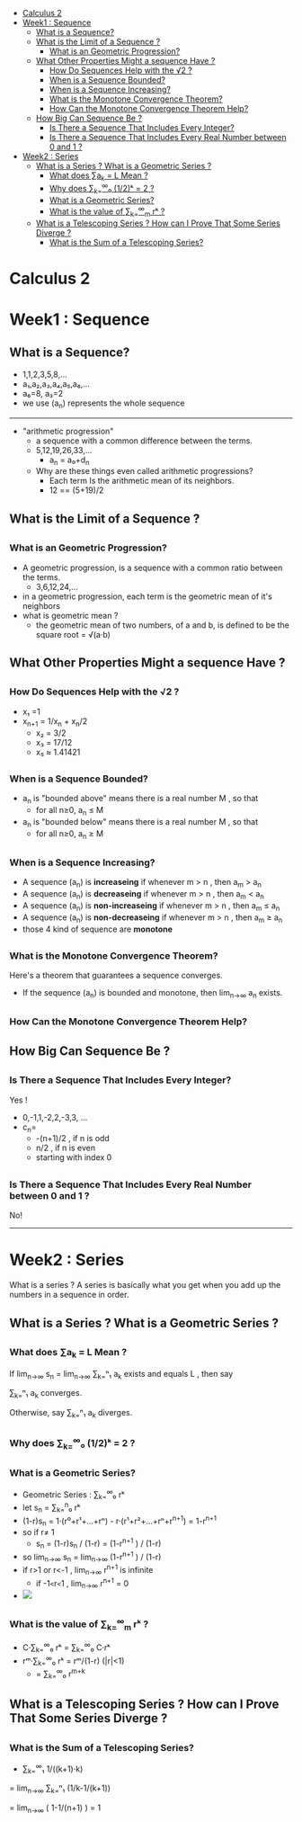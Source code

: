 [](...menustart)

- [Calculus 2](#cfb5ad5012e1f6f82ce9e56414cfbd86)
- [Week1 : Sequence](#62533905f258da75499c882a124b0317)
    - [What is a Sequence?](#522feab9f5dbcd13c1a017479d792f7c)
    - [What is the Limit of a Sequence ?](#b07df8cec51bd3cfbcba058e900c27e1)
        - [What is an Geometric Progression?](#8797aec0bf798842a337e6476a38df1f)
    - [What Other Properties Might a sequence Have ?](#8bc66bc54bcd58a71d77b1d929386eaf)
        - [How Do Sequences Help with the √2 ?](#136765faef7faba5481cc00c138c9b82)
        - [When is a Sequence Bounded?](#8ad7efa41f1ae075d261e52b8ab7e5d4)
        - [When is a Sequence Increasing?](#917d623ac4fa7edff8771aab97f38000)
        - [What is the Monotone Convergence Theorem?](#19362157a1374319e6e61cd62e1be839)
        - [How Can the Monotone Convergence Theorem Help?](#2df575d117dbbe347fb7082485a50ca7)
    - [How Big Can Sequence Be ?](#4cd04b7a677129602dfcabf28a3fdf67)
        - [Is There a Sequence That Includes Every Integer?](#28122fe9cdb301b433bb4545df3f2c23)
        - [Is There a Sequence That Includes Every Real Number between 0 and 1 ?](#ae1c5b5e72e7fa3e2b7599aacb6b8f1d)
- [Week2 : Series](#778c167706384d1a01268c7b5447944d)
    - [What is a Series ?  What is a Geometric Series ?](#e84d3b9b00bcc8fc5e1ccf0480017e42)
        - [What does ∑a<sub>k</sub> = L Mean ?](#79959b10f77ba428d71fbec422058280)
        - [Why does  ∑<sub>k=</sub><sup>∞</sup>₀ (1/2)ᵏ = 2 ?](#67a81c2ddc4df11e4075c03018804f19)
        - [What is a Geometric Series?](#469e6493b0c5e2b8e190f40e8d29ec0b)
        - [What is the value of ∑<sub>k=</sub><sup>∞</sup><sub>m</sub> rᵏ ?](#0d5f7167ac9f8276415b82b6caf3c128)
    - [What is a Telescoping Series ?  How can I Prove That Some Series Diverge ?](#2d821f5018d90c40ac813ff4acf7212c)
        - [What is the Sum of a Telescoping Series?](#c7705221584241a23eeb71d168f89ed8)

[](...menuend)


<h2 id="cfb5ad5012e1f6f82ce9e56414cfbd86"></h2>

# Calculus 2

<h2 id="62533905f258da75499c882a124b0317"></h2>

# Week1 : Sequence 

<h2 id="522feab9f5dbcd13c1a017479d792f7c"></h2>

## What is a Sequence?

- 1,1,2,3,5,8,...
- a₁,a₂,a₃,a₄,a₅,a₆,...
- a₆=8, a₃=2
- we use (a<sub>n</sub>) represents the whole sequence

---

- "arithmetic progression"
    - a sequence with a common difference between the terms. 
    - 5,12,19,26,33,... 
        - a<sub>n</sub> = a₀+d<sub>n</sub>
    - Why are these things even called arithmetic progressions? 
        - Each term Is the arithmetic mean of its neighbors. 
        - 12 == (5+19)/2 

<h2 id="b07df8cec51bd3cfbcba058e900c27e1"></h2>

## What is the Limit of a Sequence ?

<h2 id="8797aec0bf798842a337e6476a38df1f"></h2>

### What is an Geometric Progression?

- A geometric progression, is a sequence with a common ratio between the terms.
    - 3,6,12,24,...
- in a geometric progression, each term is the geometric mean of it's neighbors
- what is geometric mean ? 
    - the geometric mean of two numbers, of a and b, is defined to be the square root = √(a·b)


<h2 id="8bc66bc54bcd58a71d77b1d929386eaf"></h2>

## What Other Properties Might a sequence Have ?

<h2 id="136765faef7faba5481cc00c138c9b82"></h2>

###  How Do Sequences Help with the √2 ?

- x₁ =1
- x<sub>n+1</sub> =  1/x<sub>n</sub> + x<sub>n</sub>/2
    - x₂ = 3/2
    - x₃ = 17/12 
    - x₅ ≈ 1.41421

<h2 id="8ad7efa41f1ae075d261e52b8ab7e5d4"></h2>

### When is a Sequence Bounded?

- a<sub>n</sub> is "bounded above" means there is a real number M , so that 
    - for all n≥0, a<sub>n</sub> ≤ M 
- a<sub>n</sub> is "bounded below" means there is a real number M , so that 
    - for all n≥0, a<sub>n</sub> ≥ M 

<h2 id="917d623ac4fa7edff8771aab97f38000"></h2>

### When is a Sequence Increasing?

- A sequence (a<sub>n</sub>) is **increaseing** if whenever m > n , then a<sub>m</sub> > a<sub>n</sub>
- A sequence (a<sub>n</sub>) is **decreaseing** if whenever m > n , then a<sub>m</sub> < a<sub>n</sub>
- A sequence (a<sub>n</sub>) is **non-increaseing** if whenever m > n , then a<sub>m</sub> ≤ a<sub>n</sub>
- A sequence (a<sub>n</sub>) is **non-decreaseing** if whenever m > n , then a<sub>m</sub> ≥ a<sub>n</sub>
- those 4 kind of sequence are  **monotone**

<h2 id="19362157a1374319e6e61cd62e1be839"></h2>

### What is the Monotone Convergence Theorem?

Here's a theorem that guarantees a sequence converges.

- If the sequence (a<sub>n</sub>) is bounded and monotone, then lim<sub>n→∞</sub> a<sub>n</sub> exists.



<h2 id="2df575d117dbbe347fb7082485a50ca7"></h2>

### How Can the Monotone Convergence Theorem Help?

<h2 id="4cd04b7a677129602dfcabf28a3fdf67"></h2>

## How Big Can Sequence Be ?

<h2 id="28122fe9cdb301b433bb4545df3f2c23"></h2>

### Is There a Sequence That Includes Every Integer?

Yes !

- 0,-1,1,-2,2,-3,3, ...
- c<sub>n</sub>= 
    - -(n+1)/2 , if n is odd
    - n/2 , if n is even
    - starting with index 0 

<h2 id="ae1c5b5e72e7fa3e2b7599aacb6b8f1d"></h2>

### Is There a Sequence That Includes Every Real Number between 0 and 1 ?

No!

---

<h2 id="778c167706384d1a01268c7b5447944d"></h2>

# Week2 : Series 

What is a series ?  A series is basically what you get when you add up the numbers in a sequence in order. 

<h2 id="e84d3b9b00bcc8fc5e1ccf0480017e42"></h2>

## What is a Series ?  What is a Geometric Series ?

<h2 id="79959b10f77ba428d71fbec422058280"></h2>

### What does ∑a<sub>k</sub> = L Mean ?

If lim<sub>n→∞</sub> s<sub>n</sub> = lim<sub>n→∞</sub> ∑<sub>k=</sub>ⁿ₁ a<sub>k</sub> exists and equals L , then say 

∑<sub>k=</sub>ⁿ₁ a<sub>k</sub> converges.

Otherwise, say ∑<sub>k=</sub>ⁿ₁ a<sub>k</sub> diverges.

<h2 id="67a81c2ddc4df11e4075c03018804f19"></h2>

### Why does  ∑<sub>k=</sub><sup>∞</sup>₀ (1/2)ᵏ = 2 ?

<h2 id="469e6493b0c5e2b8e190f40e8d29ec0b"></h2>

### What is a Geometric Series?

- Geometric Series :  ∑<sub>k=</sub><sup>∞</sup>₀ rᵏ
- let s<sub>n</sub> = ∑<sub>k=</sub><sup>n</sup>₀ rᵏ 
- (1-r)s<sub>n</sub> = 1·(r⁰+r¹+...+rⁿ) - r·(r¹+r²+...+rⁿ+r<sup>n+1</sup>) = 1-r<sup>n+1</sup> 
- so if r≠ 1
    - s<sub>n</sub> = (1-r)s<sub>n</sub> / (1-r) = (1-r<sup>n+1</sup> ) / (1-r)
- so lim<sub>n→∞</sub> s<sub>n</sub> = lim<sub>n→∞</sub> (1-r<sup>n+1</sup> ) / (1-r) 
- if r>1 or r<-1 ,  lim<sub>n→∞</sub> r<sup>n+1</sup> is infinite
    - if -1`<`r`<`1 ,  lim<sub>n→∞</sub> r<sup>n+1</sup> = 0
- ![](../imgs/calculus2_series_geometric.png)

<h2 id="0d5f7167ac9f8276415b82b6caf3c128"></h2>

### What is the value of ∑<sub>k=</sub><sup>∞</sup><sub>m</sub> rᵏ ?

- C·∑<sub>k=</sub><sup>∞</sup>₀ rᵏ  = ∑<sub>k=</sub><sup>∞</sup>₀ C·rᵏ  
- rᵐ·∑<sub>k=</sub><sup>∞</sup>₀ rᵏ = rᵐ/(1-r)    (|r|<1)
    - = ∑<sub>k=</sub><sup>∞</sup>₀ r<sup>m+k</sup>


<h2 id="2d821f5018d90c40ac813ff4acf7212c"></h2>

## What is a Telescoping Series ?  How can I Prove That Some Series Diverge ?

<h2 id="c7705221584241a23eeb71d168f89ed8"></h2>

### What is the Sum of a Telescoping Series?

- ∑<sub>k=</sub><sup>∞</sup>₁ 1/((k+1)·k)

= lim<sub>n→∞</sub> ∑<sub>k=</sub>ⁿ₁ (1/k-1/(k+1)) 

= lim<sub>n→∞</sub> ( 1-1/(n+1) ) = 1





  








 



















